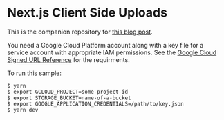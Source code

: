 # Next.js Client Side Uploads

This is the companion repository for
[this blog post](https://standardlabs.dev/blog/next-js-client-side-uploads).

You need a Google Cloud Platform account along with a key file for a service
account with appropriate IAM permissions. See the
[Google Cloud Signed URL Reference](https://cloud.google.com/storage/docs/access-control/signed-urls)
for the requirments.

To run this sample:

```shell
$ yarn
$ export GCLOUD_PROJECT=some-project-id
$ export STORAGE_BUCKET=name-of-a-bucket
$ export GOOGLE_APPLICATION_CREDENTIALS=/path/to/key.json
$ yarn dev
```
